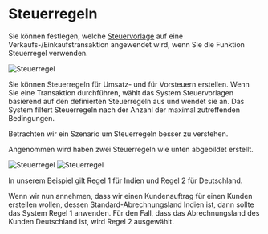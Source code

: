 <!-- add-breadcrumbs -->
# Steuerregeln


Sie können festlegen, welche [Steuervorlage](/docs/v13/user/manual/de/setting-up/setting-up-taxes.html) auf eine Verkaufs-/Einkaufstransaktion angewendet wird, wenn Sie die Funktion Steuerregel verwenden.

<img class="screenshot" alt="Steuerregel" src="{{docs_base_url}}/assets/img/accounts/tax-rule.png">

Sie können Steuerregeln für Umsatz- und für Vorsteuern erstellen. Wenn Sie eine Transaktion durchführen, wählt das System Steuervorlagen basierend auf den definierten Steuerregeln aus und wendet sie an. Das System filtert Steuerregeln nach der Anzahl der maximal zutreffenden Bedingungen.

Betrachten wir ein Szenario um Steuerregeln besser zu verstehen.

Angenommen wird haben zwei Steuerregeln wie unten abgebildet erstellt.

<img class="screenshot" alt="Steuerregel" src="{{docs_base_url}}/assets/img/accounts/tax-rule-1.png">

<img class="screenshot" alt="Steuerregel" src="{{docs_base_url}}/assets/img/accounts/tax-rule-2.png">

In unserem Beispiel gilt Regel 1 für Indien und Regel 2 für Deutschland.

Wenn wir nun annehmen, dass wir einen Kundenauftrag für einen Kunden erstellen wollen, dessen Standard-Abrechnungsland Indien ist, dann sollte das System Regel 1 anwenden. Für den Fall, dass das Abrechnungsland des Kunden Deutschland ist, wird Regel 2 ausgewählt.
